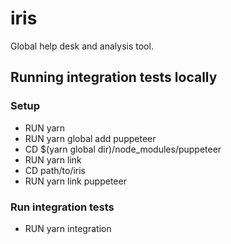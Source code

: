 # iris
Global help desk and analysis tool.

## Running integration tests locally

### Setup

- RUN yarn
- RUN yarn global add puppeteer
- CD $(yarn global dir)/node_modules/puppeteer
- RUN yarn link
- CD path/to/iris
- RUN yarn link puppeteer


### Run integration tests

- RUN yarn integration
